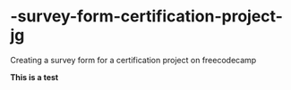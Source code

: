 # -survey-form-certification-project-jg
Creating a survey form for a certification project on freecodecamp

**This is a test**